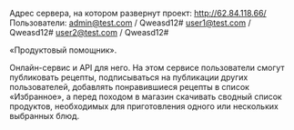 Адрес сервера, на котором развернут проект: http://62.84.118.66/
Пользователи:
admin@test.com / Qweasd12#
user1@test.com / Qweasd12#
user2@test.com / Qweasd12#



«Продуктовый помощник».

Онлайн-сервис и API для него. На этом сервисе пользователи смогут публиковать рецепты, подписываться на публикации других пользователей, добавлять понравившиеся рецепты в список «Избранное», а перед походом в магазин скачивать сводный список продуктов, необходимых для приготовления одного или нескольких выбранных блюд.